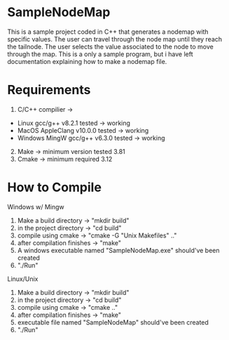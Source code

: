 # SampleNodeMap
This is a sample project coded in C++ that generates a nodemap with specific values. The user can travel through the node map until they reach the tailnode. The user selects the value associated to the node to move through the map. This is a only a sample program, but i have left documentation explaining how to make a nodemap file.

# Requirements
1. C/C++ compilier -> 
  * Linux gcc/g++ v8.2.1 tested -> working
  * MacOS AppleClang v10.0.0 tested -> working
  * Windows MingW gcc/g++ v6.3.0 tested -> working
2. Make -> minimum version tested 3.81
3. Cmake -> minimum required 3.12

# How to Compile
Windows w/ Mingw
1. Make a build directory -> "mkdir build"
1. in the project directory -> "cd build"
2. compile using cmake -> "cmake -G "Unix Makefiles" .."
3. after compilation finishes -> "make"
4. A windows executable named "SampleNodeMap.exe" should've been created
5. "./Run"

Linux/Unix
1. Make a build directory -> "mkdir build"
1. in the project directory -> "cd build"
2. compile using cmake -> "cmake .."
3. after compilation finishes -> "make"
4. executable file named "SampleNodeMap" should've been created
5. "./Run"
